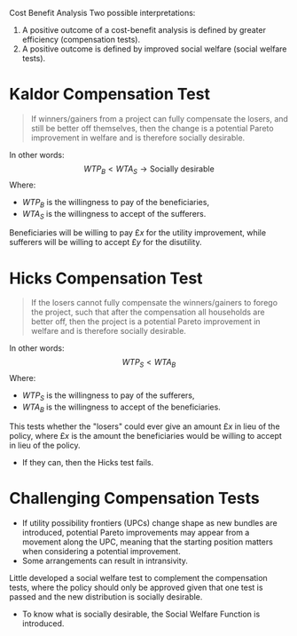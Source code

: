 Cost Benefit Analysis
Two possible interpretations:
1. A positive outcome of a cost-benefit analysis is defined by greater efficiency (compensation tests).
2. A positive outcome is defined by improved social welfare (social welfare tests).
# Kaldor Compensation Test
>If winners/gainers from a project can fully compensate the losers, and still be better off themselves, then the change is a potential Pareto improvement in welfare and is therefore socially desirable.

In other words:
$$
WTP_{B}<WTA_{S} \to \text{Socially desirable}
$$
Where:
- $WTP_{B}$ is the willingness to pay of the beneficiaries,
- $WTA_{S}$ is the willingness to accept of the sufferers.

Beneficiaries will be willing to pay £$x$ for the utility improvement, while sufferers will be willing to accept £$y$ for the disutility.
# Hicks Compensation Test
>If the losers cannot fully compensate the winners/gainers to forego the project, such that after the compensation all households are better off, then the project is a potential Pareto improvement in welfare and is therefore socially desirable.

In other words:
$$
WTP_{S}<WTA_{B}
$$
Where:
- $WTP_{S}$ is the willingness to pay of the sufferers,
- $WTA_{B}$ is the willingness to accept of the beneficiaries.

This tests whether the "losers" could ever give an amount £$x$ in lieu of the policy, where £$x$ is the amount the beneficiaries would be willing to accept in lieu of the policy.
- If they can, then the Hicks test fails.
# Challenging Compensation Tests
- If utility possibility frontiers (UPCs) change shape as new bundles are introduced, potential Pareto improvements may appear from a movement along the UPC, meaning that the starting position matters when considering a potential improvement.
- Some arrangements can result in intransivity.

Little developed a social welfare test to complement the compensation tests, where the policy should only be approved given that one test is passed and the new distribution is socially desirable.
- To know what is socially desirable, the Social Welfare Function is introduced.